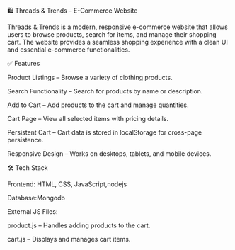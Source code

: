 🛍️ Threads & Trends – E-Commerce Website

Threads & Trends is a modern, responsive e-commerce website that allows users to browse products, search for items, and manage their shopping cart. The website provides a seamless shopping experience with a clean UI and essential e-commerce functionalities.

✅ Features

Product Listings – Browse a variety of clothing products.

Search Functionality – Search for products by name or description.

Add to Cart – Add products to the cart and manage quantities.

Cart Page – View all selected items with pricing details.

Persistent Cart – Cart data is stored in localStorage for cross-page persistence.

Responsive Design – Works on desktops, tablets, and mobile devices.

🛠️ Tech Stack

Frontend: HTML, CSS, JavaScript,nodejs

Database:Mongodb

External JS Files:

product.js – Handles adding products to the cart.

cart.js – Displays and manages cart items.
